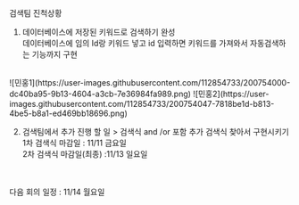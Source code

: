 검색팀 진척상황
<br/>
1. 데이터베이스에 저장된 키워드로 검색하기 완성
<br/>데이터베이스에 임의 Id랑 키워드 넣고 id 입력하면 키워드를 가져와서 자동검색하는 기능까지 구현
<br/>
![민홍1](https://user-images.githubusercontent.com/112854733/200754000-dc40ba95-9b13-4604-a3cb-7e36984fa989.png)
![민홍2](https://user-images.githubusercontent.com/112854733/200754047-7818be1d-b813-4be5-b8a1-ed469bb18696.png)

2. 검색팀에서 추가 진행 할 일 > 검색식 and /or 포함 추가 검색식 찾아서 구현시키기
<br/>1차 검색식 마감일 : 11/11 금요일
<br/>2차 검색식 마감일(최종) :11/13 일요일
<br/>
<br/>다음 회의 일정 : 11/14 월요일
